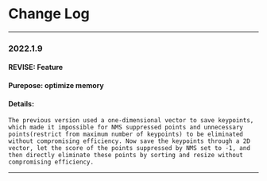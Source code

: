 # Change Log

----------------------------
### 2022.1.9
#### REVISE: Feature
#### Purepose: optimize memory
#### Details: 
    The previous version used a one-dimensional vector to save keypoints, which made it impossible for NMS suppressed points and unnecessary points(restrict from maximum number of keypoints) to be eliminated without compromising efficiency. Now save the keypoints through a 2D vector, let the score of the points suppressed by NMS set to -1, and then directly eliminate these points by sorting and resize without compromising efficiency.
--------------------------
